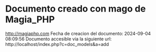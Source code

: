 # Documento creado con mago de Magia_PHP 
http://magiaphp.com 
Fecha de creacion del documento: 2024-09-04 08:09:56 
Documento accesible via la siguiente url:  
http://localhost/index.php?c=doc_models&a=add 

